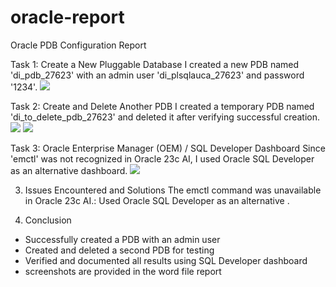 # oracle-report
Oracle PDB Configuration Report 

Task 1: Create a New Pluggable Database
I created a new PDB named 'di_pdb_27623' with an admin user 'di_plsqlauca_27623' and password '1234'.
![](screenshots/[https://github.com/user-attachments/assets/680dce58-a192-4cba-b145-1a23f039d637)

Task 2: Create and Delete Another PDB
I created a temporary PDB named 'di_to_delete_pdb_27623' and deleted it after verifying successful creation.
 ![](screenshots/temp)
 ![](screenshots/https://private-user-images.githubusercontent.com/124999593/498478047-4ace7a8b-51ad-488f-9cfc-824c5f352599.png?jwt=eyJ0eXAiOiJKV1QiLCJhbGciOiJIUzI1NiJ9.eyJpc3MiOiJnaXRodWIuY29tIiwiYXVkIjoicmF3LmdpdGh1YnVzZXJjb250ZW50LmNvbSIsImtleSI6ImtleTUiLCJleHAiOjE3NTk4NjMwNDgsIm5iZiI6MTc1OTg2Mjc0OCwicGF0aCI6Ii8xMjQ5OTk1OTMvNDk4NDc4MDQ3LTRhY2U3YThiLTUxYWQtNDg4Zi05Y2ZjLTgyNGM1ZjM1MjU5OS5wbmc_WC1BbXotQWxnb3JpdGhtPUFXUzQtSE1BQy1TSEEyNTYmWC1BbXotQ3JlZGVudGlhbD1BS0lBVkNPRFlMU0E1M1BRSzRaQSUyRjIwMjUxMDA3JTJGdXMtZWFzdC0xJTJGczMlMkZhd3M0X3JlcXVlc3QmWC1BbXotRGF0ZT0yMDI1MTAwN1QxODQ1NDhaJlgtQW16LUV4cGlyZXM9MzAwJlgtQW16LVNpZ25hdHVyZT05ZWMyM2Q0ZGY2ODAzYzE2YzA1ODk5YjI4NGI3YTg5YTUwNjk2YThiZWUyZDk3YjA3YTY0MGFkNzU3MGMyNDg2JlgtQW16LVNpZ25lZEhlYWRlcnM9aG9zdCJ9.DyAl_of5X1F3xTc9I0LOF85_m6YBOGLmPCvacW471yA)
 
Task 3: Oracle Enterprise Manager (OEM) / SQL Developer Dashboard
Since 'emctl' was not recognized in Oracle 23c AI, I used Oracle SQL Developer as an alternative dashboard. 
 ![](https://github.com/user-attachments/assets/58b0467d-bf2c-4d96-b980-b6af49f5adcc)
 
3. Issues Encountered and Solutions 
The emctl command was unavailable in Oracle 23c AI.: Used Oracle SQL Developer as an alternative .

4. Conclusion
- Successfully created a PDB with an admin user
- Created and deleted a second PDB for testing
- Verified and documented all results using SQL Developer dashboard
- screenshots are provided in the word file report
